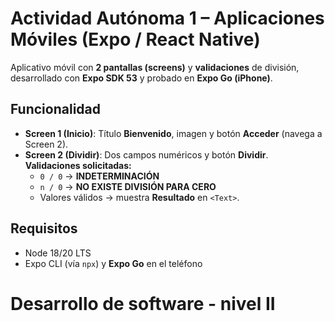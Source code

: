 # Actividad Autónoma 1 – Aplicaciones Móviles (Expo / React Native)

Aplicativo móvil con **2 pantallas (screens)** y **validaciones** de división, desarrollado con **Expo SDK 53** y probado en **Expo Go (iPhone)**.

## Funcionalidad

- **Screen 1 (Inicio)**: Título **Bienvenido**, imagen y botón **Acceder** (navega a Screen 2).
- **Screen 2 (Dividir)**: Dos campos numéricos y botón **Dividir**.  
  **Validaciones solicitadas:**
  - `0 / 0` → **INDETERMINACIÓN**
  - `n / 0` → **NO EXISTE DIVISIÓN PARA CERO**
  - Valores válidos → muestra **Resultado** en `<Text>`.

## Requisitos
- Node 18/20 LTS
- Expo CLI (vía `npx`) y **Expo Go** en el teléfono

# Desarrollo de software - nivel II